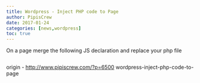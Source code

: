 ```yaml
---
title: Wordpress - Inject PHP code to Page
author: PipisCrew
date: 2017-01-24
categories: [news,wordpress]
toc: true
---
```


On a page merge the following JS declaration and replace your php file
```js

```

origin - http://www.pipiscrew.com/?p=6500 wordpress-inject-php-code-to-page